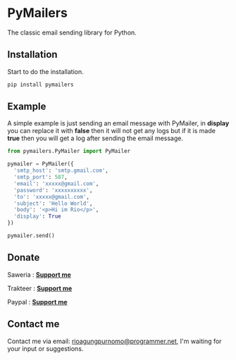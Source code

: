 # PyMailers
The classic email sending library for Python.

## Installation
Start to do the installation.
```bash
pip install pymailers
```

## Example
A simple example is just sending an email message with PyMailer, in **display** you can replace it with **false** then it will not get any logs but if it is made **true** then you will get a log after sending the email message.

```python
from pymailers.PyMailer import PyMailer

pymailer = PyMailer({
  'smtp_host': 'smtp.gmail.com',
  'smtp_port': 587,
  'email': 'xxxxx@gmail.com',
  'password': 'xxxxxxxxxx',
  'to': 'xxxxx@gmail.com',
  'subject': 'Hello World',
  'body': '<p>Hi im Rio</p>',
  'display': True
})

pymailer.send()
```

## Donate
Saweria : **[Support me](https://saweria.co/rioagungpurnomo)**

Trakteer : **[Support me](https://trakteer.id/rioagungpurnomo)**

Paypal : **[Support me](https://www.paypal.me/rioagungpurnomoo)**

## Contact me
Contact me via email: rioagungpurnomo@programmer.net, I'm waiting for your input or suggestions.
